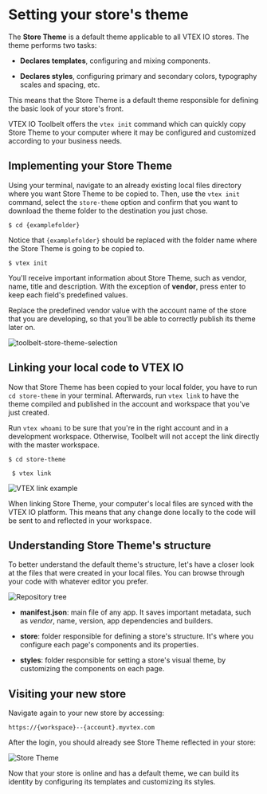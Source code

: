 # Setting your store's theme

The **Store Theme** is a default theme applicable to all VTEX IO stores. The theme performs two tasks:

- **Declares templates**, configuring and mixing components.

- **Declares styles**, configuring primary and secondary colors, typography scales and spacing, etc.

This means that the Store Theme is a default theme responsible for defining the basic look of your store's front.

VTEX IO Toolbelt offers the `vtex init` command which can quickly copy Store Theme to your computer where it may be configured and customized according to your business needs.

## Implementing your Store Theme

Using your terminal, navigate to an already existing local files directory where you want Store Theme to be copied to. Then, use the `vtex init` command, select the `store-theme` option and confirm that you want to download the theme folder to the destination you just chose.

```
$ cd {examplefolder}
```

Notice that `{examplefolder}` should be replaced with the folder name where the Store Theme is going to be copied to.

```
$ vtex init
```

You'll receive important information about Store Theme, such as vendor, name, title and description. With the exception of **vendor**, press enter to keep each field's predefined values.

<div class="alert alert-info">
Replace the predefined vendor value with the account name of the store that you are developing, so that you'll be able to correctly publish its theme later on. 
</div>

![toolbelt-store-theme-selection](https://user-images.githubusercontent.com/52087100/61887063-3d3b2a00-aed7-11e9-92b8-653c4972a218.png)

## Linking your local code to VTEX IO

Now that Store Theme has been copied to your local folder, you have to run `cd store-theme` in your terminal. Afterwards, run `vtex link` to have the theme compiled and published in the account and workspace that you've just created.

<div class="alert alert-warning">
Run <code>vtex whoami</code> to be sure that you're in the right account and in a development workspace. Otherwise, Toolbelt will not accept the link directly with the master workspace.
</div>

```
$ cd store-theme
```

```
 $ vtex link
```

![VTEX link example](https://user-images.githubusercontent.com/52087100/61887229-9dca6700-aed7-11e9-9934-030a153b75b6.png)

When linking Store Theme, your computer's local files are synced with the VTEX IO platform. This means that any change done locally to the code will be sent to and reflected in your workspace.

## Understanding Store Theme's structure

To better understand the default theme's structure, let's have a closer look at the files that were created in your local files. You can browse through your code with whatever editor you prefer.

![Repository tree](https://user-images.githubusercontent.com/52087100/61887339-ce120580-aed7-11e9-8c7b-eb55d12def2b.png)

- **manifest.json**: main file of any app. It saves important metadata, such as _vendor_, name, version, app dependencies and builders.

- **store**: folder responsible for defining a store's structure. It's where you configure each page's components and its properties. 

- **styles**: folder responsible for setting a store's visual theme, by customizing the components on each page.

## Visiting your new store

Navigate again to your new store by accessing:

`https://{workspace}--{account}.myvtex.com`

After the login, you should already see Store Theme reflected in your store:

![Store Theme](https://user-images.githubusercontent.com/52087100/61896668-d4aa7800-aeeb-11e9-906b-9d6b04fd03c0.png)

Now that your store is online and has a default theme, we can build its identity by configuring its templates and customizing its styles.
